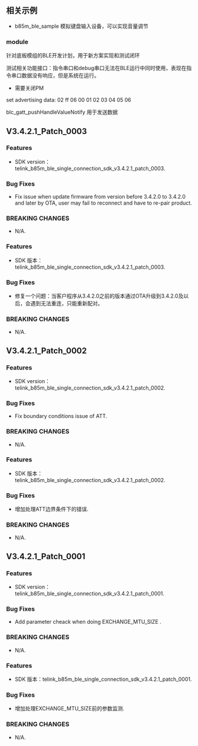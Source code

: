 ## 相关示例

* b85m_ble_sample 模拟键盘输入设备，可以实现音量调节


### module

针对底板模组的BLE开发计划，用于新方案实现和测试闭环

测试相关功能接口：指令串口和debug串口无法在BLE运行中同时使用，表现在指令串口数据没有响应，但是系统在运行。

* 需要关闭PM

set advertising data: 02 ff 06 00 01 02 03 04 05 06

blc_gatt_pushHandleValueNotify 用于发送数据

## V3.4.2.1_Patch_0003

### Features
* SDK version：telink_b85m_ble_single_connection_sdk_v3.4.2.1_patch_0003.


### Bug Fixes
* Fix issue when update firmware from version before 3.4.2.0 to 3.4.2.0 and later by OTA, user may fail to reconnect and have to re-pair product.


### BREAKING CHANGES
* N/A.



### Features
* SDK 版本：telink_b85m_ble_single_connection_sdk_v3.4.2.1_patch_0003.


### Bug Fixes
* 修复一个问题：当客户程序从3.4.2.0之前的版本通过OTA升级到3.4.2.0及以后，会遇到无法重连，只能重新配对。


### BREAKING CHANGES
* N/A.



## V3.4.2.1_Patch_0002

### Features
* SDK version：telink_b85m_ble_single_connection_sdk_v3.4.2.1_patch_0002.


### Bug Fixes
* Fix boundary conditions issue of ATT.


### BREAKING CHANGES
* N/A.



### Features
* SDK 版本：telink_b85m_ble_single_connection_sdk_v3.4.2.1_patch_0002.


### Bug Fixes
* 增加处理ATT边界条件下的错误.


### BREAKING CHANGES
* N/A.



## V3.4.2.1_Patch_0001

### Features
* SDK version：telink_b85m_ble_single_connection_sdk_v3.4.2.1_patch_0001.


### Bug Fixes
* Add parameter cheack when doing EXCHANGE_MTU_SIZE .


### BREAKING CHANGES
* N/A.



### Features
* SDK 版本：telink_b85m_ble_single_connection_sdk_v3.4.2.1_patch_0001.


### Bug Fixes
* 增加处理EXCHANGE_MTU_SIZE前的参数监测.


### BREAKING CHANGES
* N/A.
